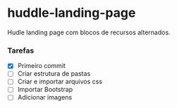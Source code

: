 # huddle-landing-page
Hudle landing page com blocos de recursos alternados.

### Tarefas 

- [X] Primeiro commit 
- [ ] Criar estrutura de pastas
- [ ] Criar e importar arquivos css
- [ ] Importar Bootstrap
- [ ] Adicionar imagens 
